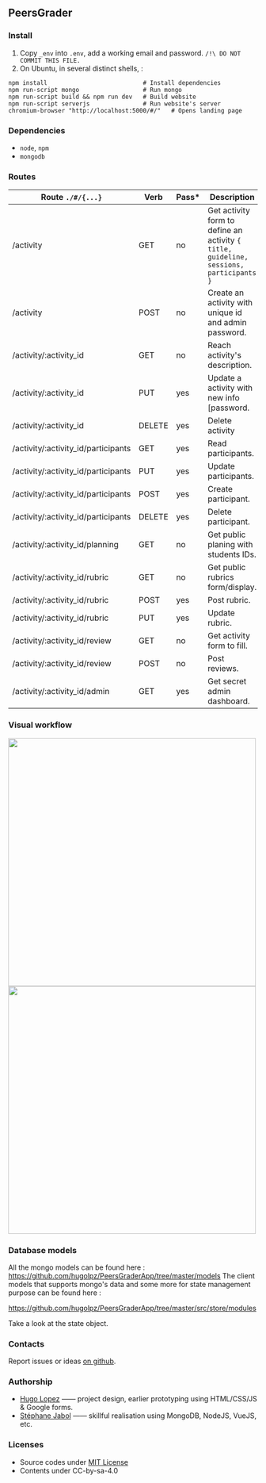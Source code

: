 ## PeersGrader

### Install
1. Copy `_env` into `.env`, add a working email and password. `/!\ DO NOT COMMIT THIS FILE.
`
2. On Ubuntu, in several distinct shells,  :
```shell
npm install                           # Install dependencies
npm run-script mongo                  # Run mongo
npm run-script build && npm run dev   # Build website
npm run-script serverjs               # Run website's server
chromium-browser "http://localhost:5000/#/"   # Opens landing page
```

### Dependencies
- `node`, `npm`
- `mongodb`

### Routes

| Route `./#/{...}`                   | Verb   | Pass* | Description
| ----------------------------------- | ------ | --- | --
| /activity                           | GET    | no  | Get activity form to define an activity `{ title, guideline, sessions, participants }`
| /activity                           | POST   | no  | Create an activity with unique id and admin password.
| /activity/:activity_id              | GET    | no  | Reach activity's description.
| /activity/:activity_id              | PUT    | yes | Update a activity with new info  [password.
| /activity/:activity_id              | DELETE | yes | Delete activity
| /activity/:activity_id/participants | GET    | yes | Read participants.
| /activity/:activity_id/participants | PUT    | yes | Update participants.
| /activity/:activity_id/participants | POST   | yes | Create participant.
| /activity/:activity_id/participants | DELETE | yes | Delete participant.
| /activity/:activity_id/planning     | GET    | no  | Get public planing with students IDs.
| /activity/:activity_id/rubric       | GET    | no  | Get public rubrics form/display.
| /activity/:activity_id/rubric       | POST   | yes | Post rubric.
| /activity/:activity_id/rubric       | PUT    | yes | Update rubric.
| /activity/:activity_id/review       | GET    | no  | Get activity form to fill.
| /activity/:activity_id/review       | POST   | no  | Post reviews.
| /activity/:activity_id/admin        | GET    | yes | Get secret admin dashboard.

### Visual workflow
<img src="https://i.stack.imgur.com/ZMsJb.png" width="500" float="center">
<img src="https://i.stack.imgur.com/dIToA.png" width="500" float="center">
<!--
[1]: https://i.stack.imgur.com/T4DSE.png
[1]: https://i.stack.imgur.com/ZMsJb.png
[2]: https://i.stack.imgur.com/dIToA.png -->

### Database models
All the mongo models can be found here : https://github.com/hugolpz/PeersGraderApp/tree/master/models
The client models that supports mongo's data and some more for state management purpose can be found here : 

https://github.com/hugolpz/PeersGraderApp/tree/master/src/store/modules

Take a look at the state object.
### Contacts
Report issues or ideas [on github](./issues).

### Authorship
* [Hugo Lopez](http://twitter.com/hugo_lz) —— project design, earlier prototyping using HTML/CSS/JS & Google forms.
* [Stéphane Jabol]() —— skillful realisation using MongoDB, NodeJS, VueJS, etc.

### Licenses
- Source codes under [MIT License](./LICENSE)
- Contents under CC-by-sa-4.0
